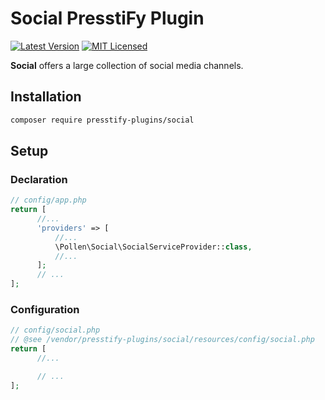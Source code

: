 # Social PresstiFy Plugin

[![Latest Version](https://img.shields.io/badge/release-2.0.34-blue?style=for-the-badge)](https://svn.tigreblanc.fr/presstify-plugins/social/tags/2.0.34)
[![MIT Licensed](https://img.shields.io/badge/license-MIT-green?style=for-the-badge)](LICENSE.md)

**Social** offers a large collection of social media channels.

## Installation

```bash
composer require presstify-plugins/social
```

## Setup

### Declaration

```php
// config/app.php
return [
      //...
      'providers' => [
          //...
          \Pollen\Social\SocialServiceProvider::class,
          //...
      ];
      // ...
];
```

### Configuration

```php
// config/social.php
// @see /vendor/presstify-plugins/social/resources/config/social.php
return [
      //...

      // ...
];
```
